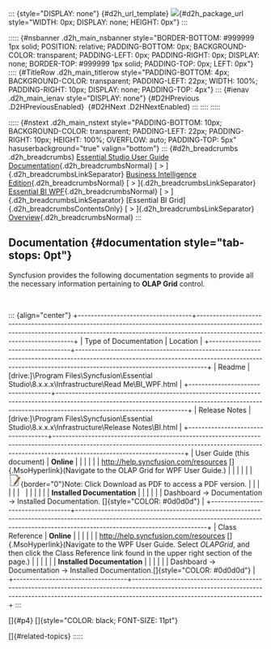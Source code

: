 ::: {style="DISPLAY: none"}
[](ms-xhelp:///?Id=d2h_url_template){#d2h_url_template} ![](!package_url!){#d2h_package_url style="WIDTH: 0px; DISPLAY: none; HEIGHT: 0px"}
:::

::::: {#nsbanner .d2h_main_nsbanner style="BORDER-BOTTOM: #999999 1px solid; POSITION: relative; PADDING-BOTTOM: 0px; BACKGROUND-COLOR: transparent; PADDING-LEFT: 0px; PADDING-RIGHT: 0px; DISPLAY: none; BORDER-TOP: #999999 1px solid; PADDING-TOP: 0px; LEFT: 0px"}
:::: {#TitleRow .d2h_main_titlerow style="PADDING-BOTTOM: 4px; BACKGROUND-COLOR: transparent; PADDING-LEFT: 22px; WIDTH: 100%; PADDING-RIGHT: 10px; DISPLAY: none; PADDING-TOP: 4px"}
::: {#ienav .d2h_main_ienav style="DISPLAY: none"}
[](ms-xhelp:///?Id=9997c80e-2721-4d78-adfb-d0e72ef3b477){#D2HPrevious .D2HPreviousEnabled}  [](ms-xhelp:///?Id=267788d8-b80b-4395-82c5-3140e58dcadb){#D2HNext .D2HNextEnabled}
:::
::::
:::::

::::: {#nstext .d2h_main_nstext style="PADDING-BOTTOM: 10px; BACKGROUND-COLOR: transparent; PADDING-LEFT: 22px; PADDING-RIGHT: 10px; HEIGHT: 100%; OVERFLOW: auto; PADDING-TOP: 5px" hasuserbackground="true" valign="bottom"}
::: {#d2h_breadcrumbs .d2h_breadcrumbs}
[Essential Studio User Guide Documentation](ms-xhelp:///?Id=12457748-09e3-4d74-a240-8e049cedf030){.d2h_breadcrumbsNormal} [ \> ]{.d2h_breadcrumbsLinkSeparator} [Business Intelligence Edition](ms-xhelp:///?Id=fdf33dd8-62b2-47b9-ad7b-fc50e590bca5){.d2h_breadcrumbsNormal} [ \> ]{.d2h_breadcrumbsLinkSeparator} [Essential BI WPF](ms-xhelp:///?Id=41e3d586-d922-4a01-8272-679fe4ae7343){.d2h_breadcrumbsNormal} [ \> ]{.d2h_breadcrumbsLinkSeparator} [Essential BI Grid]{.d2h_breadcrumbsContentsOnly} [ \> ]{.d2h_breadcrumbsLinkSeparator} [Overview](ms-xhelp:///?Id=66aef66e-0c86-475a-adbc-f0bc9f65d223){.d2h_breadcrumbsNormal}
:::

## Documentation {#documentation style="tab-stops: 0pt"}

Syncfusion provides the following documentation segments to provide all the necessary information pertaining to **OLAP Grid** control.

 

::: {align="center"}
+-----------------------------------+----------------------------------------------------------------------------------------------------------------------------------------------------------------------------------------------------+
| Type of Documentation             | Location                                                                                                                                                                                           |
+-----------------------------------+----------------------------------------------------------------------------------------------------------------------------------------------------------------------------------------------------+
| Readme                            | \[drive:\]\\Program Files\\Syncfusion\\Essential Studio\\8.x.x.x\\Infrastructure\\Read Me\\BI_WPF.html                                                                                             |
+-----------------------------------+----------------------------------------------------------------------------------------------------------------------------------------------------------------------------------------------------+
| Release Notes                     | \[drive:\]\\Program Files\\Syncfusion\\Essential Studio\\8.x.x.x\\Infrastructure\\Release Notes\\BI.html                                                                                           |
+-----------------------------------+----------------------------------------------------------------------------------------------------------------------------------------------------------------------------------------------------+
| User Guide (this document)        | **Online**                                                                                                                                                                                         |
|                                   |                                                                                                                                                                                                    |
|                                   | <http://help.syncfusion.com/resources> []{.MsoHyperlink}(Navigate to the OLAP Grid for WPF User Guide.)                                                                                            |
|                                   |                                                                                                                                                                                                    |
|                                   | ![](ImagesExt/image44_1.jpg){border="0"}Note: Click Download as PDF to access a PDF version.                                                                                                       |
|                                   |                                                                                                                                                                                                    |
|                                   |                                                                                                                                                                                                    |
|                                   |                                                                                                                                                                                                    |
|                                   | **Installed Documentation**                                                                                                                                                                        |
|                                   |                                                                                                                                                                                                    |
|                                   | Dashboard -\> Documentation -\> Installed Documentation. []{style="COLOR: #0d0d0d"}                                                                                                                |
+-----------------------------------+----------------------------------------------------------------------------------------------------------------------------------------------------------------------------------------------------+
| Class Reference                   | **Online**                                                                                                                                                                                         |
|                                   |                                                                                                                                                                                                    |
|                                   | <http://help.syncfusion.com/resources> []{.MsoHyperlink}(Navigate to the WPF User Guide. Select *OLAPGrid*, and then click the Class Reference link found in the upper right section of the page.) |
|                                   |                                                                                                                                                                                                    |
|                                   | **Installed Documentation**                                                                                                                                                                        |
|                                   |                                                                                                                                                                                                    |
|                                   | Dashboard -\> Documentation -\> Installed Documentation.[]{style="COLOR: #0d0d0d"}                                                                                                                 |
+-----------------------------------+----------------------------------------------------------------------------------------------------------------------------------------------------------------------------------------------------+
:::

[]{#p4} []{style="COLOR: black; FONT-SIZE: 11pt"} 

[]{#related-topics}
:::::
